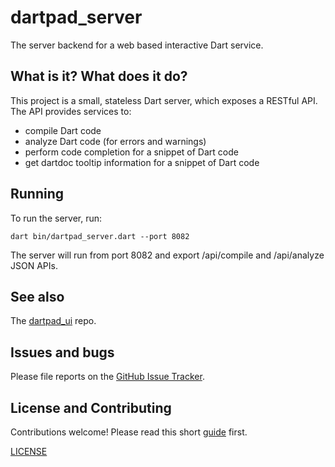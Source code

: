 # dartpad_server

The server backend for a web based interactive Dart service.

## What is it? What does it do?

This project is a small, stateless Dart server, which exposes a RESTful API.
The API provides services to:

- compile Dart code
- analyze Dart code (for errors and warnings)
- perform code completion for a snippet of Dart code
- get dartdoc tooltip information for a snippet of Dart code

## Running

To run the server, run:

    dart bin/dartpad_server.dart --port 8082

The server will run from port 8082 and export /api/compile and /api/analyze JSON
APIs.

## See also

The [dartpad_ui](https://github.com/dart-lang/dartpad_ui) repo.

## Issues and bugs

Please file reports on the
[GitHub Issue Tracker](https://github.com/dart-lang/dartpad_server/issues).

## License and Contributing

Contributions welcome! Please read this short
[guide](https://github.com/dart-lang/dartpad_server/wiki/Contributing) first.

[LICENSE](https://github.com/dart-lang/dartpad_server/blob/master/LICENSE)
